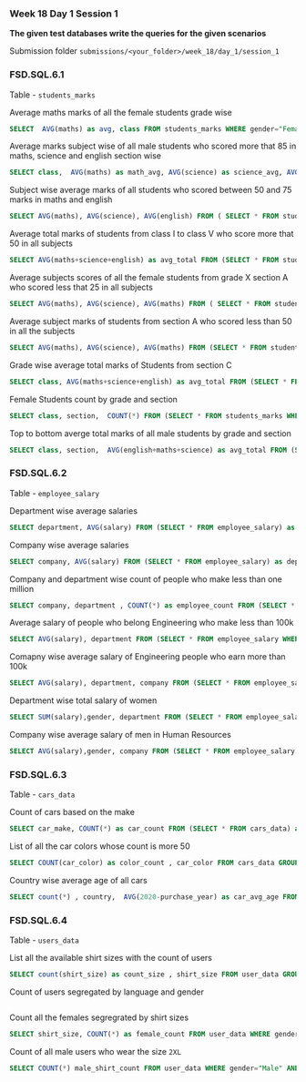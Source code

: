 ### Week 18 Day 1 Session 1

**The given test databases write the queries for the given scenarios**

Submission folder `submissions/<your_folder>/week_18/day_1/session_1`

### FSD.SQL.6.1

Table - `students_marks`

Average maths marks of all the female students grade wise

```sql
SELECT  AVG(maths) as avg, class FROM students_marks WHERE gender="Female" GROUP BY class;
```

Average marks subject wise of all male students who scored more that 85 in maths, science and english section wise

```sql
SELECT class,  AVG(maths) as math_avg, AVG(science) as science_avg, AVG(english) as english_avg FROM (SELECT * FROM students_marks WHERE gender="Male" AND science > 85 AND maths > 85 AND english > 85) as student GROUP BY class;
```

Subject wise average marks of all students who scored between 50 and 75 marks in maths and english

```sql
SELECT AVG(maths), AVG(science), AVG(english) FROM ( SELECT * FROM students_marks WHERE (maths BETWEEN 50 AND 75 ) AND (english BETWEEN 50 AND 75) ) AS avg_table;
```

Average total marks of students from class I to class V who score more that 50 in all subjects

```sql
SELECT AVG(maths+science+english) as avg_total FROM (SELECT * FROM students_marks WHERE class IN ("I", "II", "III", "IV", "V") AND (maths>50 AND science>50 AND english > 50)) as total_avg_till_five;
```

Average subjects scores of all the female students from grade X  section A who scored  less that 25 in all subjects

```sql
SELECT AVG(maths), AVG(science), AVG(maths) FROM ( SELECT * FROM students_marks WHERE gender="Female" AND class ="X" AND (maths<25 AND science <25 AND english < 25)) as avg_X_grade;
```


Average subject marks of students from section A who scored less than 50 in all the subjects

```sql
SELECT AVG(maths), AVG(science), AVG(maths) FROM (SELECT * FROM students_marks WHERE  section="A"  AND (maths<50 AND science <50 AND english < 50)) as avg_section_A;
```

Grade wise average total marks of Students from section C

```sql
SELECT class, AVG(maths+science+english) as avg_total FROM (SELECT * FROM students_marks WHERE section="C" ) AS section GROUP BY class;
```


Female Students count by grade and section

```sql
SELECT class, section,  COUNT(*) FROM (SELECT * FROM students_marks WHERE gender="Female") as grade_by_female GROUP BY class, section ;
```

Top to bottom averge total marks of all male students by grade and section

```sql
SELECT class, section,  AVG(english+maths+science) as avg_total FROM (SELECT *  FROM studeks WHERE gender="Male") as grade_by_top_to_bottom GROUP BY class, section ORDER BY avg_total DESC;

```

### FSD.SQL.6.2

Table - `employee_salary`

Department wise average salaries

```sql
SELECT department, AVG(salary) FROM (SELECT * FROM employee_salary) as departments GROUP BY department;
```

Company wise average salaries

```sql
SELECT company, AVG(salary) FROM (SELECT * FROM employee_salary) as departments GROUP BY company;
```

Company and department wise count of people who make less than one million

```sql
SELECT company, department , COUNT(*) as employee_count FROM (SELECT * FROM employee_salary WHERE salary < 1000000) as salary_emp GROUP BY company, department;
```

Average salary of people who belong Engineering  who make less than 100k 

```sql
SELECT AVG(salary), department FROM (SELECT * FROM employee_salary WHERE department="Engineering" AND salary < 100000) as engi_avg;
```

Comapny wise average salary of  Engineering people who earn more than 100k

```sql
SELECT AVG(salary), department, company FROM (SELECT * FROM employee_salary WHERE department="Engineering" AND salary > 100000) as engi_avg GROUP BY company;
```

Department wise total salary of women 

```sql
SELECT SUM(salary),gender, department FROM (SELECT * FROM employee_salary WHERE gender="Female") as women_salary GROUP BY department;
```

Company wise average salary of men in Human Resources

```sql
SELECT AVG(salary),gender, company FROM (SELECT * FROM employee_salary WHERE gender="Male" AND department="Human Resources") as MEN_avg_salary GROUP BY company;
```

### FSD.SQL.6.3

Table - `cars_data`

Count of cars based on the make
```sql
SELECT car_make, COUNT(*) as car_count FROM (SELECT * FROM cars_data) as cars GROUP BY car_make;
```

List of all the car colors whose count is more 50
```sql
SELECT COUNT(car_color) as color_count , car_color FROM cars_data GROUP BY car_color HAVING color_count > 50;

```

Country wise average age of all cars
```sql
SELECT count(*) , country,  AVG(2020-purchase_year) as car_avg_age FROM cars_data GROUP BY country;
```


### FSD.SQL.6.4

Table - `users_data`

List all the available shirt sizes with the count of users 

```sql
SELECT count(shirt_size) as count_size , shirt_size FROM user_data GROUP BY shirt_size;
```

Count of users segregated by language and gender

```sql

```

Count all the females segregrated by shirt sizes

```sql
SELECT shirt_size, COUNT(*) as female_count FROM user_data WHERE gender="Female" GROUP BY shirt_size;
```


Count of all male users who wear the size `2XL`

```sql
SELECT COUNT(*) male_shirt_count FROM user_data WHERE gender="Male" AND shirt_size="XL";
```